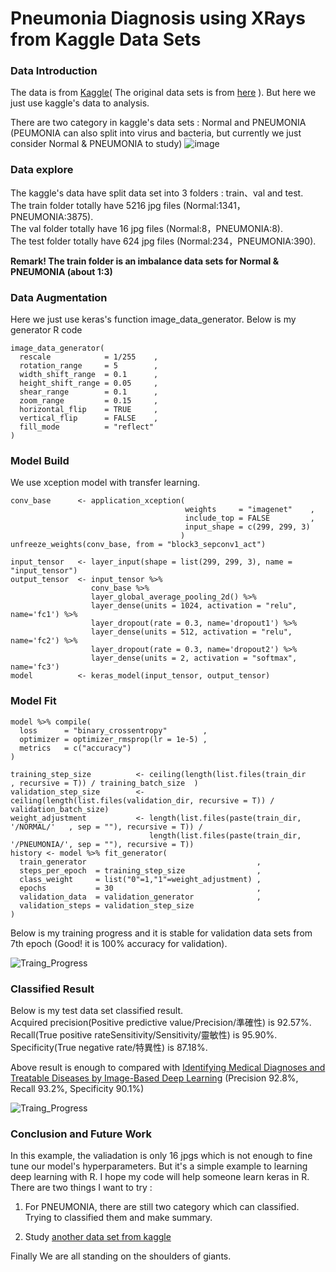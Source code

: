 Pneumonia Diagnosis using XRays from Kaggle Data Sets
===============
<h3 id="Introduction"> Data Introduction </h3>

The data is from [Kaggle](https://www.kaggle.com/paultimothymooney/chest-xray-pneumonia)( The original data sets is from [here](https://data.mendeley.com/datasets/rscbjbr9sj/2) ). But here we just use kaggle's data to analysis.

There are two category in kaggle's data sets : Normal and PNEUMONIA (PEUMONIA can also split into virus and bacteria, but currently we just consider Normal & PNEUMONIA to study)
![image](https://github.com/fr407041/Pneumonia-Diagnosis-using-XRays/blob/master/image/2category.png)

<h3> Data explore </h3>
The kaggle's data have split data set into 3 folders : train、val and test.
<br>The train folder totally have 5216 jpg files (Normal:1341，PNEUMONIA:3875).
<br>The val folder totally have 16 jpg files (Normal:8，PNEUMONIA:8).
<br>The test folder totally have 624 jpg files (Normal:234，PNEUMONIA:390).

**Remark\! The train folder is an imbalance data sets for Normal & PNEUMONIA (about 1:3)**
<h3> Data Augmentation </h3>
Here we just use keras's function image_data_generator. Below is my generator R code

```
image_data_generator(
  rescale            = 1/255    ,
  rotation_range     = 5        ,
  width_shift_range  = 0.1      ,
  height_shift_range = 0.05     ,
  shear_range        = 0.1      ,
  zoom_range         = 0.15     ,
  horizontal_flip    = TRUE     ,
  vertical_flip      = FALSE    ,
  fill_mode          = "reflect"
)
```

<h3> Model Build </h3>
We use xception model with transfer learning.

```
conv_base      <- application_xception(
                                       weights     = "imagenet"    ,
                                       include_top = FALSE         ,
                                       input_shape = c(299, 299, 3)
                                      )
unfreeze_weights(conv_base, from = "block3_sepconv1_act")   

input_tensor   <- layer_input(shape = list(299, 299, 3), name = "input_tensor")
output_tensor  <- input_tensor %>%
                  conv_base %>% 
                  layer_global_average_pooling_2d() %>%
                  layer_dense(units = 1024, activation = "relu", name='fc1') %>% 
                  layer_dropout(rate = 0.3, name='dropout1') %>%
                  layer_dense(units = 512, activation = "relu", name='fc2') %>% 
                  layer_dropout(rate = 0.3, name='dropout2') %>%
                  layer_dense(units = 2, activation = "softmax", name='fc3')
model          <- keras_model(input_tensor, output_tensor)
```

<h3> Model Fit </h3>

```
model %>% compile(
  loss      = "binary_crossentropy"        ,
  optimizer = optimizer_rmsprop(lr = 1e-5) ,
  metrics   = c("accuracy")
)

training_step_size          <- ceiling(length(list.files(train_dir     , recursive = T)) / training_batch_size  )
validation_step_size        <- ceiling(length(list.files(validation_dir, recursive = T)) / validation_batch_size)
weight_adjustment           <- length(list.files(paste(train_dir, '/NORMAL/'   , sep = ""), recursive = T)) / 
                               length(list.files(paste(train_dir, '/PNEUMONIA/', sep = ""), recursive = T))
history <- model %>% fit_generator(
  train_generator                                      ,
  steps_per_epoch  = training_step_size                ,
  class_weight     = list("0"=1,"1"=weight_adjustment) ,
  epochs           = 30                                ,
  validation_data  = validation_generator              ,
  validation_steps = validation_step_size
)
```
Below is my training progress and it is stable for validation data sets from 7th epoch (Good! it is 100% accuracy for validation).

![Traing_Progress](https://github.com/fr407041/Pneumonia-Diagnosis-using-XRays/blob/master/image/training%20Progress.png)

<h3> Classified Result </h3>
Below is my test data set classified result. 
<br>Acquired precision(Positive predictive value/Precision/準確性) is 92.57%.
<br>Recall(True positive rateSensitivity/Sensitivity/靈敏性) is 95.90%.
<br>Specificity(True negative rate/特異性) is 87.18%.

Above result is enough to compared with [Identifying Medical Diagnoses and Treatable Diseases by Image-Based Deep Learning](https://www.cell.com/cell/abstract/S0092-8674(18)30154-5) (Precision 92.8%, Recall 93.2%, Specificity 90.1%)

![Traing_Progress](https://github.com/fr407041/Pneumonia-Diagnosis-using-XRays/blob/master/image/test_classified_result.png)

<h3> Conclusion and Future Work </h3>
In this example, the valiadation is only 16 jpgs which is not enough to fine tune our model's hyperparameters. But it's a simple example to learning deep learning with R. I hope my code will help someone learn keras in R. 
<br> There are two things I want to try :

1. For PNEUMONIA, there are still two category which can classified. Trying to classified them and make summary.

2. Study [another data set from kaggle](https://www.kaggle.com/nih-chest-xrays/data) 

Finally We are all standing on the shoulders of giants.
